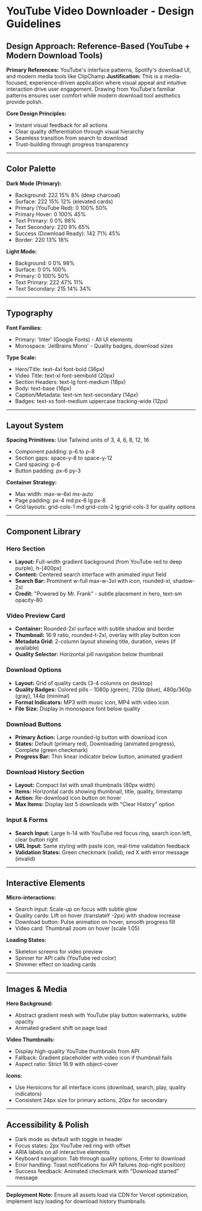 # YouTube Video Downloader - Design Guidelines

## Design Approach: Reference-Based (YouTube + Modern Download Tools)

**Primary References:** YouTube's interface patterns, Spotify's download UI, and modern media tools like ClipChamp
**Justification:** This is a media-focused, experience-driven application where visual appeal and intuitive interaction drive user engagement. Drawing from YouTube's familiar patterns ensures user comfort while modern download tool aesthetics provide polish.

**Core Design Principles:**
- Instant visual feedback for all actions
- Clear quality differentiation through visual hierarchy
- Seamless transition from search to download
- Trust-building through progress transparency

---

## Color Palette

**Dark Mode (Primary):**
- Background: 222 15% 8% (deep charcoal)
- Surface: 222 15% 12% (elevated cards)
- Primary (YouTube Red): 0 100% 50%
- Primary Hover: 0 100% 45%
- Text Primary: 0 0% 98%
- Text Secondary: 220 9% 65%
- Success (Download Ready): 142 71% 45%
- Border: 220 13% 18%

**Light Mode:**
- Background: 0 0% 98%
- Surface: 0 0% 100%
- Primary: 0 100% 50%
- Text Primary: 222 47% 11%
- Text Secondary: 215 14% 34%

---

## Typography

**Font Families:**
- Primary: 'Inter' (Google Fonts) - All UI elements
- Monospace: 'JetBrains Mono' - Quality badges, download sizes

**Type Scale:**
- Hero/Title: text-4xl font-bold (36px)
- Video Title: text-xl font-semibold (20px)
- Section Headers: text-lg font-medium (18px)
- Body: text-base (16px)
- Caption/Metadata: text-sm text-secondary (14px)
- Badges: text-xs font-medium uppercase tracking-wide (12px)

---

## Layout System

**Spacing Primitives:** Use Tailwind units of 3, 4, 6, 8, 12, 16
- Component padding: p-6 to p-8
- Section gaps: space-y-8 to space-y-12
- Card spacing: p-6
- Button padding: px-6 py-3

**Container Strategy:**
- Max width: max-w-6xl mx-auto
- Page padding: px-4 md:px-6 lg:px-8
- Grid layouts: grid-cols-1 md:grid-cols-2 lg:grid-cols-3 for quality options

---

## Component Library

### Hero Section
- **Layout:** Full-width gradient background (from YouTube red to deep purple), h-[400px]
- **Content:** Centered search interface with animated input field
- **Search Bar:** Prominent w-full max-w-3xl with icon, rounded-xl, shadow-2xl
- **Credit:** "Powered by Mr. Frank" - subtle placement in hero, text-sm opacity-80

### Video Preview Card
- **Container:** Rounded-2xl surface with subtle shadow and border
- **Thumbnail:** 16:9 ratio, rounded-t-2xl, overlay with play button icon
- **Metadata Grid:** 2-column layout showing title, duration, views (if available)
- **Quality Selector:** Horizontal pill navigation below thumbnail

### Download Options
- **Layout:** Grid of quality cards (3-4 columns on desktop)
- **Quality Badges:** Colored pills - 1080p (green), 720p (blue), 480p/360p (gray), 144p (minimal)
- **Format Indicators:** MP3 with music icon, MP4 with video icon
- **File Size:** Display in monospace font below quality

### Download Buttons
- **Primary Action:** Large rounded-lg button with download icon
- **States:** Default (primary red), Downloading (animated progress), Complete (green checkmark)
- **Progress Bar:** Thin linear indicator below button, animated gradient

### Download History Section
- **Layout:** Compact list with small thumbnails (80px width)
- **Items:** Horizontal cards showing thumbnail, title, quality, timestamp
- **Action:** Re-download icon button on hover
- **Max Items:** Display last 5 downloads with "Clear History" option

### Input & Forms
- **Search Input:** Large h-14 with YouTube red focus ring, search icon left, clear button right
- **URL Input:** Same styling with paste icon, real-time validation feedback
- **Validation States:** Green checkmark (valid), red X with error message (invalid)

---

## Interactive Elements

**Micro-interactions:**
- Search input: Scale-up on focus with subtle glow
- Quality cards: Lift on hover (translateY -2px) with shadow increase
- Download button: Pulse animation on hover, smooth progress fill
- Video card: Thumbnail zoom on hover (scale 1.05)

**Loading States:**
- Skeleton screens for video preview
- Spinner for API calls (YouTube red color)
- Shimmer effect on loading cards

---

## Images & Media

**Hero Background:**
- Abstract gradient mesh with YouTube play button watermarks, subtle opacity
- Animated gradient shift on page load

**Video Thumbnails:**
- Display high-quality YouTube thumbnails from API
- Fallback: Gradient placeholder with video icon if thumbnail fails
- Aspect ratio: Strict 16:9 with object-cover

**Icons:**
- Use Heroicons for all interface icons (download, search, play, quality indicators)
- Consistent 24px size for primary actions, 20px for secondary

---

## Accessibility & Polish

- Dark mode as default with toggle in header
- Focus states: 2px YouTube red ring with offset
- ARIA labels on all interactive elements
- Keyboard navigation: Tab through quality options, Enter to download
- Error handling: Toast notifications for API failures (top-right position)
- Success feedback: Animated checkmark with "Download started" message

---

**Deployment Note:** Ensure all assets load via CDN for Vercel optimization, implement lazy loading for download history thumbnails.